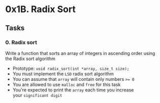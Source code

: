 0x1B. Radix Sort
================

Tasks
-----

### 0\. Radix sort

Write a function that sorts an array of integers in ascending order using the Radix sort algorithm

-   Prototype: `void radix_sort(int *array, size_t size);`
-   You must implement the `LSD` radix sort algorithm
-   You can assume that `array` will contain only numbers `>= 0`
-   You are allowed to use `malloc` and `free` for this task
-   You're expected to print the `array` each time you increase your `significant digit`
